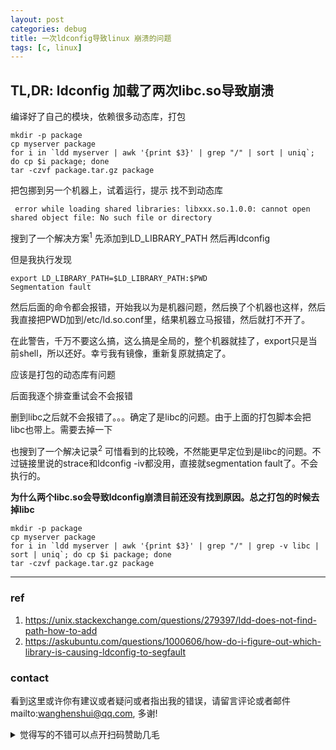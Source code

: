 ```yaml
---
layout: post
categories: debug
title: 一次ldconfig导致linux 崩溃的问题
tags: [c, linux]
---
```


  
**TL,DR: ldconfig 加载了两次libc.so导致崩溃**
---

编译好了自己的模块，依赖很多动态库，打包

```shell
mkdir -p package
cp myserver package
for i in `ldd myserver | awk '{print $3}' | grep "/" | sort | uniq`; do cp $i package; done
tar -czvf package.tar.gz package
```



把包挪到另一个机器上，试着运行，提示  找不到动态库

```shell
 error while loading shared libraries: libxxx.so.1.0.0: cannot open shared object file: No such file or directory
```

 搜到了一个解决方案<sup>1</sup> 先添加到LD_LIBRARY_PATH 然后再ldconfig

但是我执行发现

```shell
export LD_LIBRARY_PATH=$LD_LIBRARY_PATH:$PWD
Segmentation fault
```

然后后面的命令都会报错，开始我以为是机器问题，然后换了个机器也这样，然后我直接把PWD加到/etc/ld.so.conf里，结果机器立马报错，然后就打不开了。

在此警告，千万不要这么搞，这么搞是全局的，整个机器就挂了，export只是当前shell，所以还好。幸亏我有镜像，重新复原就搞定了。

应该是打包的动态库有问题

后面我逐个排查重试会不会报错

删到libc之后就不会报错了。。。确定了是libc的问题。由于上面的打包脚本会把libc也带上。需要去掉一下

也搜到了一个解决记录<sup>2</sup> 可惜看到的比较晚，不然能更早定位到是libc的问题。不过链接里说的strace和ldconfig -iv都没用，直接就segmentation fault了。不会执行的。



**为什么两个libc.so会导致ldconfig崩溃目前还没有找到原因。总之打包的时候去掉libc**

```shell
mkdir -p package
cp myserver package
for i in `ldd myserver | awk '{print $3}' | grep "/" | grep -v libc | sort | uniq`; do cp $i package; done
tar -czvf package.tar.gz package
```



----

### ref

1. https://unix.stackexchange.com/questions/279397/ldd-does-not-find-path-how-to-add
2. https://askubuntu.com/questions/1000606/how-do-i-figure-out-which-library-is-causing-ldconfig-to-segfault

### contact

看到这里或许你有建议或者疑问或者指出我的错误，请留言评论或者邮件mailto:wanghenshui@qq.com, 多谢! 
<details>
<summary>觉得写的不错可以点开扫码赞助几毛</summary>
<img src="https://wanghenshui.github.io/assets/wepay.png" alt="微信转账">
</details>